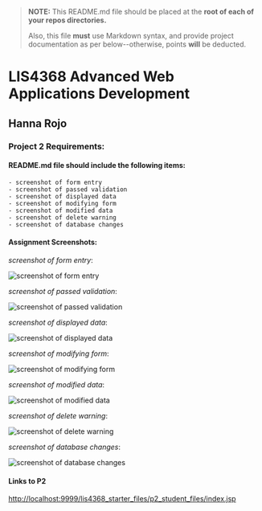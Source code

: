 > **NOTE:** This README.md file should be placed at the **root of each of your repos directories.**
>
>Also, this file **must** use Markdown syntax, and provide project documentation as per below--otherwise, points **will** be deducted.
>

# LIS4368 Advanced Web Applications Development

## Hanna Rojo

### Project 2 Requirements:

#### README.md file should include the following items:

    - screenshot of form entry
    - screenshot of passed validation
    - screenshot of displayed data
    - screenshot of modifying form
    - screenshot of modified data
    - screenshot of delete warning
    - screenshot of database changes

>

#### Assignment Screenshots:

*screenshot of form entry*:

![screenshot of form entry](https://bitbucket.org/hsr21a726/lis4368/raw/c8902cf4d6e9ca1a2b0054c5b9f8151f1f9fac9d/P2/validFormEntry.png)

*screenshot of passed validation*:

![screenshot of passed validation](https://bitbucket.org/hsr21a726/lis4368/raw/c8902cf4d6e9ca1a2b0054c5b9f8151f1f9fac9d/P2/passedValidation.png)

*screenshot of displayed data*:

![screenshot of displayed data](https://bitbucket.org/hsr21a726/lis4368/raw/c8902cf4d6e9ca1a2b0054c5b9f8151f1f9fac9d/P2/displayData.png)

*screenshot of modifying form*:

![screenshot of modifying form](https://bitbucket.org/hsr21a726/lis4368/raw/c8902cf4d6e9ca1a2b0054c5b9f8151f1f9fac9d/P2/modifyForm.png)

*screenshot of modified data*:

![screenshot of modified data](https://bitbucket.org/hsr21a726/lis4368/raw/c8902cf4d6e9ca1a2b0054c5b9f8151f1f9fac9d/P2/modifiedData.png)

*screenshot of delete warning*:

![screenshot of delete warning](https://bitbucket.org/hsr21a726/lis4368/raw/c8902cf4d6e9ca1a2b0054c5b9f8151f1f9fac9d/P2/deleteWarning.png)

*screenshot of database changes*:

![screenshot of database changes](https://bitbucket.org/hsr21a726/lis4368/raw/c8902cf4d6e9ca1a2b0054c5b9f8151f1f9fac9d/P2/databaseChanges.png)

#### Links to P2

[http://localhost:9999/lis4368_starter_files/p2_student_files/index.jsp](http://localhost:9999/lis4368_starter_files/customerform.jsp?assign_num=p2)